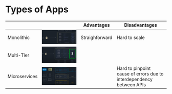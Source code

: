 # Types of Apps

|               |                                                              | Advantages     | Disadvantages                                                |
| ------------- | ------------------------------------------------------------ | -------------- | ------------------------------------------------------------ |
| Monolithic    | ![image-20240121120627277](./assets/image-20240121120627277.png) | Straighforward | Hard to scale                                                |
| Multi-Tier    | ![image-20240121120843373](./assets/image-20240121120843373.png) |                |                                                              |
| Microservices | ![image-20240121121433446](./assets/image-20240121121433446.png) |                | Hard to pinpoint cause of errors due to interdependency between APIs |

